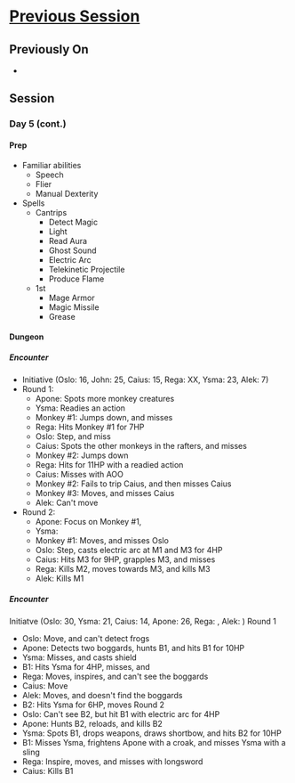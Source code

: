 # [Previous Session](./2020-07-22.md)

## Previously On

- 

## Session

### Day 5 (cont.)

#### Prep

- Familiar abilities
  - Speech
  - Flier
  - Manual Dexterity
- Spells
  - Cantrips
    - Detect Magic
    - Light
    - Read Aura
    - Ghost Sound
    - Electric Arc
    - Telekinetic Projectile
    - Produce Flame
  - 1st
    - Mage Armor
    - Magic Missile
    - Grease

#### Dungeon

##### Encounter 
- Initiative (Oslo: 16, John: 25, Caius: 15, Rega: XX, Ysma: 23, Alek: 7)
- Round 1:  
  - Apone: Spots more monkey creatures
  - Ysma: Readies an action
  - Monkey #1: Jumps down, and misses
  - Rega: Hits Monkey #1 for 7HP
  - Oslo: Step, and miss
  - Caius: Spots the other monkeys in the rafters, and misses
  - Monkey #2: Jumps down
  - Rega: Hits for 11HP with a readied action
  - Caius: Misses with AOO
  - Monkey #2: Fails to trip Caius, and then misses Caius
  - Monkey #3: Moves, and misses Caius
  - Alek: Can't move
- Round 2:
  - Apone: Focus on Monkey #1, 
  - Ysma: 
  - Monkey #1: Moves, and misses Oslo
  - Oslo: Step, casts electric arc at M1 and M3 for 4HP
  - Caius: Hits M3 for 9HP, grapples M3, and misses
  - Rega: Kills M2, moves towards M3, and kills M3
  - Alek: Kills M1

##### Encounter 

Initiatve (Oslo: 30, Ysma: 21, Caius: 14, Apone: 26, Rega: , Alek: )
Round 1
- Oslo: Move, and can't detect frogs
- Apone: Detects two boggards, hunts B1, and hits B1 for 10HP
- Ysma: Misses, and casts shield
- B1: Hits Ysma for 4HP, misses, and 
- Rega: Moves, inspires, and can't see the boggards
- Caius: Move
- Alek: Moves, and doesn't find the boggards
- B2: Hits Ysma for 6HP, moves
Round 2
- Oslo: Can't see B2, but hit B1 with electric arc for 4HP
- Apone: Hunts B2, reloads, and kills B2
- Ysma: Spots B1, drops weapons, draws shortbow, and hits B2 for 10HP
- B1: Misses Ysma, frightens Apone with a croak, and misses Ysma with a sling
- Rega: Inspire, moves, and misses with longsword
- Caius: Kills B1
